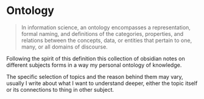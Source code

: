 # Ontology

> In information science, an ontology encompasses a representation, formal
> naming, and definitions of the categories, properties, and relations between
> the concepts, data, or entities that pertain to one, many, or all domains of
> discourse.

Following the spirit of this definition this collection of obsidian notes on
different subjects forms in a way my personal ontology of knowledge.

The specific selection of topics and the reason behind them may vary, usually I
write about what I want to understand deeper, either the topic itself or its
connections to thing in other subject.
